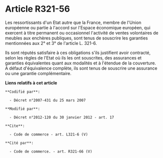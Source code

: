 # Article R321-56

Les ressortissants d'un Etat autre que la France, membre de l'Union européenne ou partie à l'accord sur l'Espace économique
européen, qui exercent à titre permanent ou occasionnel l'activité de ventes volontaires de meubles aux enchères publiques,
sont tenus de souscrire les garanties mentionnées aux 2° et 3° de l'article L. 321-6. 

Ils sont réputés satisfaire à ces obligations s'ils justifient avoir contracté, selon les règles de l'Etat où ils les ont
souscrites, des assurances et garanties équivalentes quant aux modalités et à l'étendue de la couverture. A défaut
d'équivalence complète, ils sont tenus de souscrire une assurance ou une garantie complémentaire.

**Liens relatifs à cet article**

	**Codifié par**:

	  - Décret n°2007-431 du 25 mars 2007

	**Modifié par**:

	  - Décret n°2012-120 du 30 janvier 2012 - art. 17

	**Cite**:

	  - Code de commerce - art. L321-6 (V)

	**Cité par**:

	  - Code de commerce. - art. R321-66 (V)
